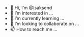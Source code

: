 - 👋 Hi, I’m @Isaksend
- 👀 I’m interested in ...
- 🌱 I’m currently learning ...
- 💞️ I’m looking to collaborate on ...
- 📫 How to reach me ...

<!---
Isaksend/Isaksend is a ✨ special ✨ repository because its `README.md` (this file) appears on your GitHub profile.
You can click the Preview link to take a look at your changes.
--->
